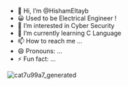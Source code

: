 - 👋 Hi, I’m @HishamEltayb
- 😀 Used to be Electrical Engineer !
- 👀 I’m interested in Cyber Security
- 🌱 I’m currently learning C Language
- 📫 How to reach me ...
- 😄 Pronouns: ...
- ⚡ Fun fact: ...


![cat7u99a7_generated](https://github.com/HishamEltayb/HishamEltayb/assets/138756079/d2670a0d-aeb4-48db-b95d-7c4031561ec7)
